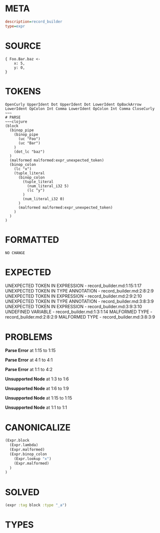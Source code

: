 # META
~~~ini
description=record_builder
type=expr
~~~
# SOURCE
~~~roc
{ Foo.Bar.baz <-
    x: 5,
    y: 0,
}
~~~
# TOKENS
~~~text
OpenCurly UpperIdent Dot UpperIdent Dot LowerIdent OpBackArrow LowerIdent OpColon Int Comma LowerIdent OpColon Int Comma CloseCurly ~~~
# PARSE
~~~clojure
(block
  (binop_pipe
    (binop_pipe
      (uc "Foo")
      (uc "Bar")
    )
    (dot_lc "baz")
  )
  (malformed malformed:expr_unexpected_token)
  (binop_colon
    (lc "x")
    (tuple_literal
      (binop_colon
        (tuple_literal
          (num_literal_i32 5)
          (lc "y")
        )
        (num_literal_i32 0)
      )
      (malformed malformed:expr_unexpected_token)
    )
  )
)
~~~
# FORMATTED
~~~roc
NO CHANGE
~~~
# EXPECTED
UNEXPECTED TOKEN IN EXPRESSION - record_builder.md:1:15:1:17
UNEXPECTED TOKEN IN TYPE ANNOTATION - record_builder.md:2:8:2:9
UNEXPECTED TOKEN IN EXPRESSION - record_builder.md:2:9:2:10
UNEXPECTED TOKEN IN TYPE ANNOTATION - record_builder.md:3:8:3:9
UNEXPECTED TOKEN IN EXPRESSION - record_builder.md:3:9:3:10
UNDEFINED VARIABLE - record_builder.md:1:3:1:14
MALFORMED TYPE - record_builder.md:2:8:2:9
MALFORMED TYPE - record_builder.md:3:8:3:9
# PROBLEMS
**Parse Error**
at 1:15 to 1:15

**Parse Error**
at 4:1 to 4:1

**Parse Error**
at 1:1 to 4:2

**Unsupported Node**
at 1:3 to 1:6

**Unsupported Node**
at 1:6 to 1:9

**Unsupported Node**
at 1:15 to 1:15

**Unsupported Node**
at 1:1 to 1:1

# CANONICALIZE
~~~clojure
(Expr.block
  (Expr.lambda)
  (Expr.malformed)
  (Expr.binop_colon
    (Expr.lookup "x")
    (Expr.malformed)
  )
)
~~~
# SOLVED
~~~clojure
(expr :tag block :type "_a")
~~~
# TYPES
~~~roc
~~~
